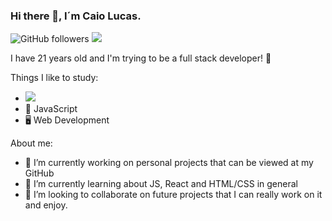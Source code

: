 ### Hi there 👋, I´m Caio Lucas.

<img alt="GitHub followers" src="https://img.shields.io/github/followers/caiolucass?style=social"/>
<img src="https://img.shields.io/static/v1?label=gmail&message=gmail&color=red&style=social&logo=GMAIL"/>

I have 21 years old and I'm trying to be a full stack developer! 💜

Things I like to study:
- <img src="https://img.shields.io/static/v1?label=react&message=framework&color=blue&style=for-the-badge&logo=REACT"/>
- 📱 JavaScript
- 🖥 Web Development

About me:  
- 🔭 I’m currently working on personal projects that can be viewed at my GitHub
- 🌱 I’m currently learning about JS, React and HTML/CSS in general
- 👯 I’m looking to collaborate on future projects that I can really work on it and enjoy.

